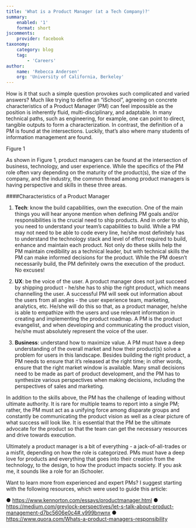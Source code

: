 ```yaml
---
title: 'What is a Product Manager (at a Tech Company)?'
summary:
    enabled: '1'
    format: short
jscomments:
    provider: facebook
taxonomy:
    category: blog
    tag:
        - 'Careers'
author:
    name: 'Rebecca Andersen'
    org: 'University of California, Berkeley'
---
```


How is it that such a simple question provokes such complicated and varied answers? Much like trying to define an “iSchool”, agreeing on concrete characteristics of a Product Manager (PM) can feel impossible as the position is inherently fluid, multi-disciplinary, and adaptable. In many technical paths, such as engineering, for example, one can point to direct, tangible outputs to form a characterization. In contrast, the definition of a PM is found at the intersections. Luckily, that’s also where many students of information management are found.

  
Figure 1

As shown in Figure 1, product managers can be found at the intersection of business, technology, and user experience. While the specifics of the PM role often vary depending on the maturity of the product(s), the size of the company, and the industry, the common thread among product managers is having perspective and skills in these three areas. 

####Characteristics of a Product Manager

1)	**Tech**: know the build capabilities, own the execution. One of the main things you will hear anyone mention when defining PM goals and/or responsibilities is the crucial need to ship products. And in order to ship, you need to understand your team’s capabilities to build. While a PM may not need to be able to code every line, he/she most definitely has to understand the technology stack and level of effort required to build, enhance and maintain each product. Not only do these skills help the PM maintain credibility as a technical leader, but with technical skills the PM can make informed decisions for the product. While the PM doesn’t necessarily build, the PM definitely owns the execution of the product. No excuses! 

2)	**UX**: be the voice of the user. A product manager does not just succeed by shipping product - he/she has to ship the right product, which means channelling the user. A successful PM will seek out information about the users from all angles - the user experience team, marketing, analytics, etc. He/she will do this so that, as a product manager, he/she  is able to empathize with the users and use relevant  information in creating and implementing the product roadmap. A PM is the product evangelist, and when developing and communicating the product vision, he/she must absolutely represent the voice of the user. 

3)	**Business**: understand how to maximize value. A PM must have a deep understanding of the overall market and how their product(s) solve a problem for users in this landscape. Besides building the right product, a PM needs to ensure that it’s released at the right time; in other words, ensure that the right market window is available. Many small decisions need to be made as part of product development, and the PM has to synthesize various perspectives when making decisions, including the perspectives of sales and marketing.

In addition to the skills above, the PM has the challenge of leading without ultimate authority. It is rare for multiple teams to report into a single PM; rather, the PM must act as a unifying force among disparate groups and constantly be communicating the product vision as well as a clear picture of what success will look like. It is essential that the PM be the ultimate advocate for the product so that the team can get the necessary resources and drive towards execution.

Ultimately a product manager is a bit of everything - a jack-of-all-trades or a misfit, depending on how the role is categorized. PMs must have a deep love for products and everything that goes into their creation from the technology, to the design, to how the product impacts society. If you ask me, it sounds like a role for an iSchooler. 

Want to learn more from experienced and expert PMs? I suggest starting with the following resources, which were used to guide this article: 

●	https://www.kennorton.com/essays/productmanager.html
●	https://medium.com/greylock-perspectives/let-s-talk-about-product-management-d7bc5606e0c4#.y999bnwnx
●	https://www.quora.com/Whats-a-product-managers-responsibility 
